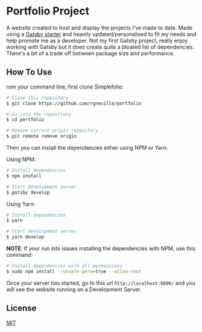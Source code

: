 # Portfolio Project

A website created to host and display the projects I've made to date. Made using a [Gatsby starter](https://www.gatsbyjs.com/starters/cobidev/gatsby-simplefolio/) and heavily updated/personalised to fit my needs and help promote me as a developer. Not my first Gatsby project, really enjoy working with Gatsby but it does create quite a bloated list of dependencies. There's a bit of a trade off between package size and performance.

## How To Use

rom your command line, first clone Simplefolio:

```bash
# Clone this repository
$ git clone https://github.com/rgneville/portfolio

# Go into the repository
$ cd portfolio

# Remove current origin repository
$ git remote remove origin
```

Then you can install the dependencies either using NPM or Yarn:

Using NPM:

```bash
# Install dependencies
$ npm install

# Start development server
$ gatsby develop
```

Using Yarn:

```bash
# Install dependencies
$ yarn

# Start development server
$ yarn develop
```

**NOTE**:
If your run into issues installing the dependencies with NPM, use this command:

```bash
# Install dependencies with all permissions
$ sudo npm install --unsafe-perm=true --allow-root
```

Once your server has started, go to this url `http://localhost:8000/` and you will see the website running on a Development Server.

## License
[MIT](https://choosealicense.com/licenses/mit/)
